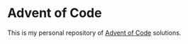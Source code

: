 Advent of Code
==============

This is my personal repository of [Advent of Code](https://adventofcode.com/2022) solutions.
